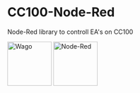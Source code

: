 # CC100-Node-Red
Node-Red library to controll EA's on CC100


<img src="https://raw.githubusercontent.com/Helmut-Saal/CC100-Node-Red/master/Analog.png?token=GHSAT0AAAAAABQV5VCJSRK6QKY7SBRNQB3GYTBEDFQ" alt="Wago" height="100" align="middle">
<img src="https://avatars3.githubusercontent.com/u/5375661?s=200&v=4" alt="Node-Red" height="100" align="middle">
